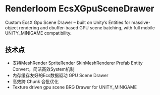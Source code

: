 # Renderloom EcsXGpuSceneDrawer

Custom EcsX Gpu Scene Drawer – built on Unity’s Entities for massive-object rendering and cbuffer-based GPU scene batching, with full mobile UNITY_MINIGAME compatibility.
## 技术点
- 支持MeshRender SpriteRender SkinMeshRenderer Prefab Entity Convert，简洁高效System机制
- 内存缓存友好的Ecs数据驱动 GPU Scene Drawer
- 高效跨 Chunk 合批优化
- Texture driven gpu scene BRG Drawer for UNITY_MINIGAME

